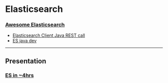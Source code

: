# Elasticsearch

### [Awesome Elasticsearch](https://github.com/dzharii/awesome-elasticsearch)

* [Elasticsearch Client Java REST call](https://qbox.io/blog/rest-calls-new-java-elasticsearch-client-tutorial)
* [ES java dev](https://www.javacodegeeks.com/2017/03/elasticsearch-java-developers-elasticsearch-java.html)

---
## Presentation 
### [ES in ~4hrs](https://speakerdeck.com/felipead/elasticsearch-workshop)

